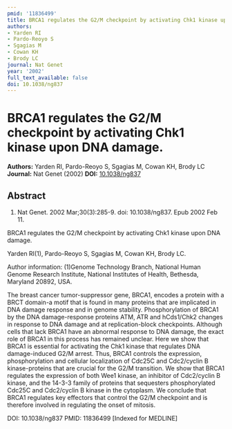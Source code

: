 ```yaml
---
pmid: '11836499'
title: BRCA1 regulates the G2/M checkpoint by activating Chk1 kinase upon DNA damage.
authors:
- Yarden RI
- Pardo-Reoyo S
- Sgagias M
- Cowan KH
- Brody LC
journal: Nat Genet
year: '2002'
full_text_available: false
doi: 10.1038/ng837
---
```


# BRCA1 regulates the G2/M checkpoint by activating Chk1 kinase upon DNA damage.
**Authors:** Yarden RI, Pardo-Reoyo S, Sgagias M, Cowan KH, Brody LC
**Journal:** Nat Genet (2002)
**DOI:** [10.1038/ng837](https://doi.org/10.1038/ng837)

## Abstract

1. Nat Genet. 2002 Mar;30(3):285-9. doi: 10.1038/ng837. Epub 2002 Feb 11.

BRCA1 regulates the G2/M checkpoint by activating Chk1 kinase upon DNA damage.

Yarden RI(1), Pardo-Reoyo S, Sgagias M, Cowan KH, Brody LC.

Author information:
(1)Genome Technology Branch, National Human Genome Research Institute, National 
Institutes of Health, Bethesda, Maryland 20892, USA.

The breast cancer tumor-suppressor gene, BRCA1, encodes a protein with a BRCT 
domain-a motif that is found in many proteins that are implicated in DNA damage 
response and in genome stability. Phosphorylation of BRCA1 by the DNA 
damage-response proteins ATM, ATR and hCds1/Chk2 changes in response to DNA 
damage and at replication-block checkpoints. Although cells that lack BRCA1 have 
an abnormal response to DNA damage, the exact role of BRCA1 in this process has 
remained unclear. Here we show that BRCA1 is essential for activating the Chk1 
kinase that regulates DNA damage-induced G2/M arrest. Thus, BRCA1 controls the 
expression, phosphorylation and cellular localization of Cdc25C and Cdc2/cyclin 
B kinase-proteins that are crucial for the G2/M transition. We show that BRCA1 
regulates the expression of both Wee1 kinase, an inhibitor of Cdc2/cyclin B 
kinase, and the 14-3-3 family of proteins that sequesters phosphorylated Cdc25C 
and Cdc2/cyclin B kinase in the cytoplasm. We conclude that BRCA1 regulates key 
effectors that control the G2/M checkpoint and is therefore involved in 
regulating the onset of mitosis.

DOI: 10.1038/ng837
PMID: 11836499 [Indexed for MEDLINE]
